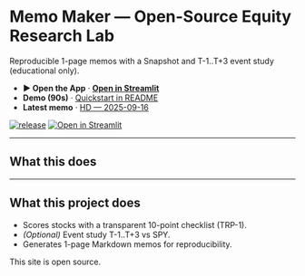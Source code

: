 # Memo Maker — Open-Source Equity Research Lab

Reproducible 1-page memos with a Snapshot and T-1..T+3 event study (educational only).

- **▶ Open the App** · **[Open in Streamlit](https://memo-maker-dgz58pjc3m8frnappj7dlmb.streamlit.app/)**
- **Demo (90s)** · [Quickstart in README](https://github.com/bsin-researcher/memo-maker?tab=readme-ov-file#quickstart)
- **Latest memo** · [HD — 2025-09-16](https://github.com/bsin-researcher/memo-maker/blob/main/memos/HD_2025-09-16.md)

[![release](https://img.shields.io/badge/release-v0.3.0-informational)](https://github.com/bsin-researcher/memo-maker/releases)
[![Open in Streamlit](https://static.streamlit.io/badges/streamlit_badge_black_white.svg)](https://memo-maker-dgz58pjc3m8frnappj7dlmb.streamlit.app/)

---

## What this does
---

## What this project does

- Scores stocks with a transparent 10-point checklist (TRP-1).
- *(Optional)* Event study T-1..T+3 vs SPY.
- Generates 1-page Markdown memos for reproducibility.

This site is open source.
